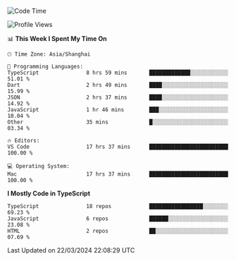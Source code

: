 <!--START_SECTION:waka-->
![Code Time](http://img.shields.io/badge/Code%20Time-5%2C890%20hrs%2056%20mins-blue)

![Profile Views](http://img.shields.io/badge/Profile%20Views-0-blue)

📊 **This Week I Spent My Time On** 

```text
🕑︎ Time Zone: Asia/Shanghai

💬 Programming Languages: 
TypeScript               8 hrs 59 mins       █████████████░░░░░░░░░░░░   51.01 % 
Dart                     2 hrs 49 mins       ████░░░░░░░░░░░░░░░░░░░░░   15.99 % 
JSON                     2 hrs 37 mins       ████░░░░░░░░░░░░░░░░░░░░░   14.92 % 
JavaScript               1 hr 46 mins        ███░░░░░░░░░░░░░░░░░░░░░░   10.04 % 
Other                    35 mins             █░░░░░░░░░░░░░░░░░░░░░░░░   03.34 % 

🔥 Editors: 
VS Code                  17 hrs 37 mins      █████████████████████████   100.00 % 

💻 Operating System: 
Mac                      17 hrs 37 mins      █████████████████████████   100.00 % 
```

**I Mostly Code in TypeScript** 

```text
TypeScript               18 repos            █████████████████░░░░░░░░   69.23 % 
JavaScript               6 repos             ██████░░░░░░░░░░░░░░░░░░░   23.08 % 
HTML                     2 repos             ██░░░░░░░░░░░░░░░░░░░░░░░   07.69 % 
```




 Last Updated on 22/03/2024 22:08:29 UTC
<!--END_SECTION:waka-->
